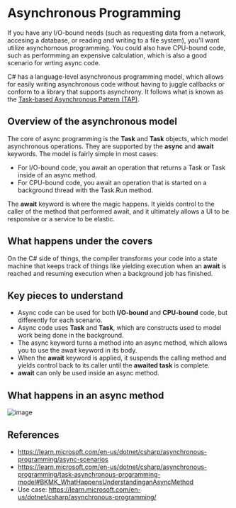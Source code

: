 # Asynchronous Programming

If you have any I/O-bound needs (such as requesting data from a network, accesing a database, or reading and writing to a file system), you'll want utilize asynchornous programming. You could also have CPU-bound code, such as performming an expensive calculation, which is also a good scenario for wrting async code.

C# has a language-level asynchronous programming model, which allows for easily writing asynchronous code without having to juggle callbacks or conform to a library that supports asynchrony. It follows what is known as the [Task-based Asynchronous Pattern (TAP)](https://learn.microsoft.com/en-us/dotnet/standard/asynchronous-programming-patterns/task-based-asynchronous-pattern-tap).

## Overview of the asynchronous model

The core of async programming is the **Task** and **Task<T>** objects, which model asynchronous operations. They are supported by the **async** and **await** keywords. The model is fairly simple in most cases:

- For I/O-bound code, you await an operation that returns a Task or Task<T> inside of an async method.
- For CPU-bound code, you await an operation that is started on a background thread with the Task.Run method.

The **await** keyword is where the magic happens. It yields control to the caller of the method that performed await, and it ultimately allows a UI to be responsive or a service to be elastic.

## What happens under the covers

On the C# side of things, the compiler transforms your code into a state machine that keeps track of things like yielding execution when an **await** is reached and resuming execution when a background job has finished.

## Key pieces to understand

- Async code can be used for both **I/O-bound** and **CPU-bound** code, but differently for each scenario.
- Async code uses **Task<T>** and **Task**, which are constructs used to model work being done in the background.
- The async keyword turns a method into an async method, which allows you to use the await keyword in its body.
- When the **await** keyword is applied, it suspends the calling method and yields control back to its caller until the **awaited task** is complete.
- **await** can only be used inside an async method.

## What happens in an async method

![image](https://github.com/linhvuquach/dotnet-practical/assets/26388126/1ef3d801-551b-4883-adac-fe4416cbf019)

## References

- https://learn.microsoft.com/en-us/dotnet/csharp/asynchronous-programming/async-scenarios
- https://learn.microsoft.com/en-us/dotnet/csharp/asynchronous-programming/task-asynchronous-programming-model#BKMK_WhatHappensUnderstandinganAsyncMethod
- Use case: https://learn.microsoft.com/en-us/dotnet/csharp/asynchronous-programming/
